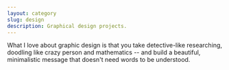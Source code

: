 ```yaml
---
layout: category
slug: design
description: Graphical design projects.
---
```


What I love about graphic design is that you take detective-like researching, doodling like crazy person and mathematics -- and build a beautiful, minimalistic message that doesn't need words to be understood.
